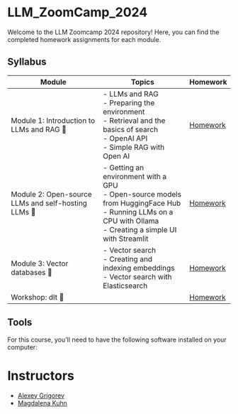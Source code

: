 # LLM_ZoomCamp_2024

Welcome to the LLM Zoomcamp 2024 repository! Here, you can find the completed homework assignments for each module.

## Syllabus

| Module | Topics | Homework |
|--------|--------|----------|
| Module 1: Introduction to LLMs and RAG 🚀 | - LLMs and RAG <br> - Preparing the environment <br> - Retrieval and the basics of search <br> - OpenAI API <br> - Simple RAG with Open AI <br> | [Homework](week_1/homework.md) |
| Module 2: Open-source LLMs and self-hosting LLMs 🚀 | - Getting an environment with a GPU <br> - Open-source models from HuggingFace Hub <br> - Running LLMs on a CPU with Ollama <br> - Creating a simple UI with Streamlit | [Homework](week_2/homework.md) |
| Module 3: Vector databases 🚀 | - Vector search <br> - Creating and indexing embeddings <br> - Vector search with Elasticsearch | [Homework](week_3/homework.md) |
| Workshop: dlt 🚀 | | [Homework](workshops/dltHub/homework.md) |


## Tools
For this course, you'll need to have the following software installed on your computer:


# Instructors

- [Alexey Grigorev](https://linkedin.com/in/agrigorev)
- [Magdalena Kuhn](https://www.linkedin.com/in/magdalenakuhn/)